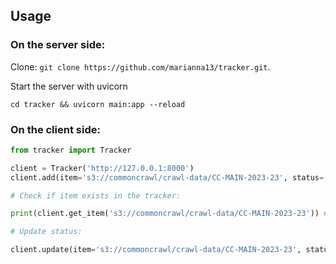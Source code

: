 ## Usage
### On the server side:
Clone:
`git clone https://github.com/marianna13/tracker.git`.

Start the server with uvicorn
```
cd tracker && uvicorn main:app --reload
```

### On the client side:

```python
from tracker import Tracker

client = Tracker('http://127.0.0.1:8000')
client.add(item='s3://commoncrawl/crawl-data/CC-MAIN-2023-23', status='processing')

# Check if item exists in the tracker:

print(client.get_item('s3://commoncrawl/crawl-data/CC-MAIN-2023-23')) # True

# Update status:

client.update(item='s3://commoncrawl/crawl-data/CC-MAIN-2023-23', status='completed')
```
